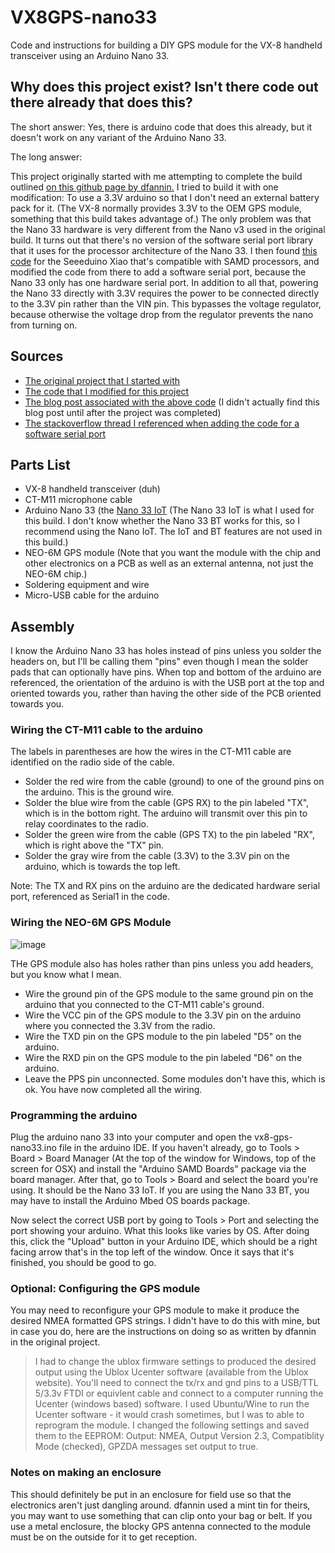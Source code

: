# VX8GPS-nano33
Code and instructions for building a DIY GPS module for the VX-8 handheld transceiver using an Arduino Nano 33.

## Why does this project exist? Isn't there code out there already that does this?

The short answer: Yes, there is arduino code that does this already, but it doesn't work on any variant of the Arduino Nano 33. 

The long answer: 

This project originally started with me attempting to complete the build outlined [on this github page by dfannin.](https://github.com/dfannin/arduino-vx8r-gps) I tried to build it with one modification: To use a 3.3V arduino so that I don't need an external battery pack for it. (The VX-8 normally provides 3.3V to the OEM GPS module, something that this build takes advantage of.) The only problem was that the Nano 33 hardware is very different from the Nano v3 used in the original build. It turns out that there's no version of the software serial port library that it uses for the processor architecture of the Nano 33. I then found [this code](https://github.com/WaterstarRunner/VX8GPS-Xiao) for the Seeeduino Xiao that's compatible with SAMD processors, and modified the code from there to add a software serial port, because the Nano 33 only has one hardware serial port. In addition to all that, powering the Nano 33 directly with 3.3V requires the power to be connected directly to the 3.3V pin rather than the VIN pin. This bypasses the voltage regulator, because otherwise the voltage drop from the regulator prevents the nano from turning on. 

## Sources

- [The original project that I started with](https://github.com/dfannin/arduino-vx8r-gps)
- [The code that I modified for this project](https://github.com/WaterstarRunner/VX8GPS-Xiao)
- [The blog post associated with the above code](https://www.youtube.com/watch?v=OsPHpx0k7n8) (I didn't actually find this blog post until after the project was completed)
- [The stackoverflow thread I referenced when adding the code for a software serial port](https://stackoverflow.com/questions/57175348/softwareserial-for-arduino-nano-33-iot)

## Parts List

  - VX-8 handheld transceiver (duh) 
  - CT-M11 microphone cable
  - Arduino Nano 33 (the [Nano 33 IoT](https://store.arduino.cc/products/arduino-nano-33-iot) (The Nano 33 IoT is what I used for this build. I don't know whether the Nano 33 BT works for this, so I recommend using the Nano IoT. The IoT and BT features are not used in this build.)
  - NEO-6M GPS module (Note that you want the module with the chip and other electronics on a PCB as well as an external antenna, not just the NEO-6M chip.)
  - Soldering equipment and wire
  - Micro-USB cable for the arduino

## Assembly
I know the Arduino Nano 33 has holes instead of pins unless you solder the headers on, but I'll be calling them "pins" even though I mean the solder pads that can optionally have pins. When top and bottom of the arduino are referenced, the orientation of the arduino is with the USB port at the top and oriented towards you, rather than having the other side of the PCB oriented towards you.
### Wiring the CT-M11 cable to the arduino
The labels in parentheses are how the wires in the CT-M11 cable are identified on the radio side of the cable.
- Solder the red wire from the cable (ground) to one of the ground pins on the arduino. This is the ground wire. 
- Solder the blue wire from the cable (GPS RX) to the pin labeled "TX", which is in the bottom right. The arduino will transmit over this pin to relay coordinates to the radio. 
- Solder the green wire from the cable (GPS TX) to the pin labeled "RX", which is right above the "TX" pin. 
- Solder the gray wire from the cable (3.3V) to the 3.3V pin on the arduino, which is towards the top left. 

Note: The TX and RX pins on the arduino are the dedicated hardware serial port, referenced as Serial1 in the code. 

### Wiring the NEO-6M GPS Module
![image](https://user-images.githubusercontent.com/63484662/132972902-0a9080c7-313a-459b-a84a-74c99b84dade.png)

THe GPS module also has holes rather than pins unless you add headers, but you know what I mean.
- Wire the ground pin of the GPS module to the same ground pin on the arduino that you connected to the CT-M11 cable's ground. 
- Wire the VCC pin of the GPS module to the 3.3V pin on the arduino where you connected the 3.3V from the radio. 
- Wire the TXD pin on the GPS module to the pin labeled "D5" on the arduino.
- Wire the RXD pin on the GPS module to the pin labeled "D6" on the arduino.
- Leave the PPS pin unconnected. Some modules don't have this, which is ok. 
You have now completed all the wiring. 

### Programming the arduino
Plug the arduino nano 33 into your computer and open the vx8-gps-nano33.ino file in the arduino IDE. If you haven't already, go to Tools > Board > Board Manager (At the top of the window for Windows, top of the screen for OSX) and install the "Arduino SAMD Boards" package via the board manager. After that, go to Tools > Board and select the board you're using. It should be the Nano 33 IoT. If you are using the Nano 33 BT, you may have to install the Arduino Mbed OS boards package. 

Now select the correct USB port by going to Tools > Port and selecting the port showing your arduino. What this looks like varies by OS. After doing this, click the "Upload" button in your Arduino IDE, which should be a right facing arrow that's in the top left of the window. Once it says that it's finished, you should be good to go. 

### Optional: Configuring the GPS module
You may need to reconfigure your GPS module to make it produce the desired NMEA formatted GPS strings. I didn't have to do this with mine, but in case you do, here are the instructions on doing so as written by dfannin in the original project. 
> I had to change the ublox firmware settings to produced the desired output using the Ublox Ucenter software (available from the Ublox website). You'll need to connect the tx/rx and gnd pins to a USB/TTL 5/3.3v FTDI or equivlent cable and connect to a computer running the Ucenter (windows based) software. I used Ubuntu/Wine to run the Ucenter software - it would crash sometimes, but I was to able to reprogram the module. I changed the following settings and saved them to the EEPROM: Output: NMEA, Output Version 2.3, Compatiblity Mode (checked), GPZDA messages set output to true.

### Notes on making an enclosure
This should definitely be put in an enclosure for field use so that the electronics aren't just dangling around. dfannin used a mint tin for theirs, you may want to use something that can clip onto your bag or belt. If you use a metal enclosure, the blocky GPS antenna connected to the module must be on the outside for it to get reception. 
